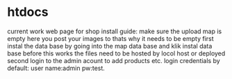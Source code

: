 # htdocs
current work
web page for shop
install guide:
make sure the upload map is empty here you post your images to thats why it needs to be empty
first instal the data base by going into the map data base and klik instal data base before this works the files need to be hosted by locol host or deployed
second login to the admin acount to add products etc.
login credentials by default: user name:admin pw:test.
